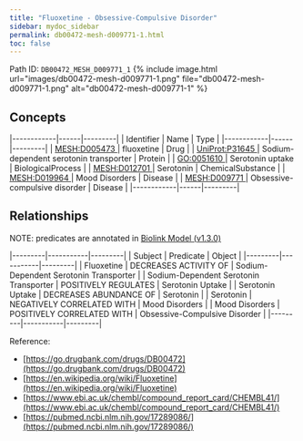 ```yaml
---
title: "Fluoxetine - Obsessive-Compulsive Disorder"
sidebar: mydoc_sidebar
permalink: db00472-mesh-d009771-1.html
toc: false 
---
```



Path ID: `DB00472_MESH_D009771_1`
{% include image.html url="images/db00472-mesh-d009771-1.png" file="db00472-mesh-d009771-1.png" alt="db00472-mesh-d009771-1" %}

## Concepts

|------------|------|---------|
| Identifier | Name | Type    |
|------------|------|---------|
| <a href="https://identifiers.org/MESH:D005473">MESH:D005473 </a> | fluoxetine | Drug |
| <a href="https://identifiers.org/UniProt:P31645">UniProt:P31645 </a> | Sodium-dependent serotonin transporter | Protein |
| <a href="https://identifiers.org/GO:0051610">GO:0051610 </a> | Serotonin uptake | BiologicalProcess |
| <a href="https://identifiers.org/MESH:D012701">MESH:D012701 </a> | Serotonin | ChemicalSubstance |
| <a href="https://identifiers.org/MESH:D019964">MESH:D019964 </a> | Mood Disorders | Disease |
| <a href="https://identifiers.org/MESH:D009771">MESH:D009771 </a> | Obsessive-compulsive disorder | Disease |
|------------|------|---------|

## Relationships


NOTE: predicates are annotated in <a href="https://github.com/biolink/biolink-model/releases/tag/v1.3.0">Biolink Model (v1.3.0)</a>

|---------|-----------|---------|
| Subject | Predicate | Object  |
|---------|-----------|---------|
| Fluoxetine | DECREASES ACTIVITY OF | Sodium-Dependent Serotonin Transporter |
| Sodium-Dependent Serotonin Transporter | POSITIVELY REGULATES | Serotonin Uptake |
| Serotonin Uptake | DECREASES ABUNDANCE OF | Serotonin |
| Serotonin | NEGATIVELY CORRELATED WITH | Mood Disorders |
| Mood Disorders | POSITIVELY CORRELATED WITH | Obsessive-Compulsive Disorder |
|---------|-----------|---------|

Reference: 
  - [https://go.drugbank.com/drugs/DB00472](https://go.drugbank.com/drugs/DB00472)
  - [https://en.wikipedia.org/wiki/Fluoxetine](https://en.wikipedia.org/wiki/Fluoxetine)
  - [https://www.ebi.ac.uk/chembl/compound_report_card/CHEMBL41/](https://www.ebi.ac.uk/chembl/compound_report_card/CHEMBL41/)
  - [https://pubmed.ncbi.nlm.nih.gov/17289086/](https://pubmed.ncbi.nlm.nih.gov/17289086/)
